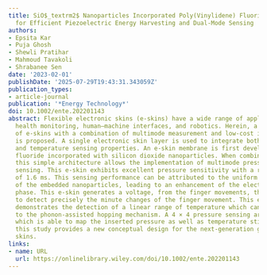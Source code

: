 ```yaml
---
title: SiO$_textrm2$ Nanoparticles Incorporated Poly(Vinylidene) Fluoride Composite
  for Efficient Piezoelectric Energy Harvesting and Dual‐Mode Sensing
authors:
- Epsita Kar
- Puja Ghosh
- Shewli Pratihar
- Mahmoud Tavakoli
- Shrabanee Sen
date: '2023-02-01'
publishDate: '2025-07-29T19:43:31.343059Z'
publication_types:
- article-journal
publication: '*Energy Technology*'
doi: 10.1002/ente.202201143
abstract: Flexible electronic skins (e‐skins) have a wide range of applications in
  health monitoring, human–machine interfaces, and robotics. Herein, a novel architecture
  of e‐skins with a combination of multimode measurement and low‐cost implementation
  is proposed. A single electronic skin layer is used to integrate both the pressure
  and temperature sensing properties. An e‐skin membrane is first developed with poly(vinylidene)
  fluoride incorporated with silicon dioxide nanoparticles. When combined with electrodes,
  this simple architecture allows the implementation of multimode pressure and temperature
  sensing. This e‐skin exhibits excellent pressure sensitivity with a response time
  of 1.6 ms. This sensing performance can be attributed to the uniform distribution
  of the embedded nanoparticles, leading to an enhancement of the electroactive β
  phase. This e‐skin generates a voltage, from the finger movements, that can be used
  to detect precisely the minute changes of the finger movement. This electronic skin
  demonstrates the detection of a linear range of temperature which can be attributed
  to the phonon‐assisted hopping mechanism. A 4 × 4 pressure sensing array is demonstrated,
  which is able to map the inserted pressure as well as temperature stimuli. Thus,
  this study provides a new conceptual design for the next‐generation green electronic
  skins.
links:
- name: URL
  url: https://onlinelibrary.wiley.com/doi/10.1002/ente.202201143
---
```

